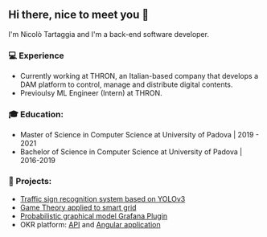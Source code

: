 ## Hi there, nice to meet you 👋

I'm Nicolò Tartaggia and I'm a back-end software developer. 

### 💻 Experience
- Currently working at THRON, an Italian-based company that develops a DAM platform to control, manage and distribute digital contents.
- Previoulsy ML Engineer (Intern) at THRON.

### 🎓 Education:
- Master of Science in Computer Science at University of Padova | 2019 - 2021
- Bachelor of Science in Computer Science at University of Padova | 2016-2019

### 📌 Projects:
- [Traffic sign recognition system based on YOLOv3](https://github.com/NicoloTartaggia/Traffic-sign-recognition-system-based-on-YOLOv3)
- [Game Theory applied to smart grid](https://github.com/NicoloTartaggia/Game-Theory-approach-in-smart-grid) 
- [Probabilistic graphical model Grafana Plugin](https://github.com/GiovanniSorice/7DOS-plugin)
- OKR platform: [API](https://github.com/NicoloTartaggia/API_uqido_okr) and [Angular application](https://github.com/NicoloTartaggia/angular_okr_uqido)

<!--
**NicoloTartaggia/NicoloTartaggia** is a ✨ _special_ ✨ repository because its `README.md` (this file) appears on your GitHub profile.

Here are some ideas to get you started:

- 🔭 I’m currently working on ...
- 🌱 I’m currently learning ...
- 👯 I’m looking to collaborate on ...
- 🤔 I’m looking for help with ...
- 💬 Ask me about ...
- 📫 How to reach me: ...
- 😄 Pronouns: ...
- ⚡ Fun fact: ...
-->
